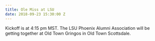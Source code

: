 ```yaml
---
title: Ole Miss at LSU
date: 2018-09-23 15:30:00 Z
---
```


Kickoff is at 4:15 pm MST. The LSU Phoenix Alumni Association will be getting together at Old Town Gringos in Old Town Scottsdale.
